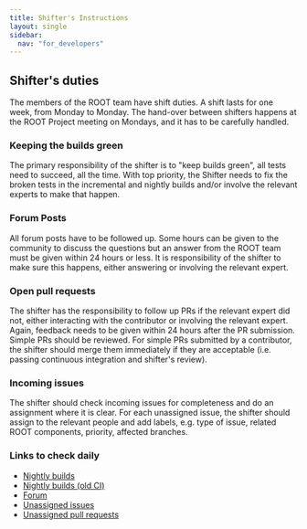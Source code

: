 ```yaml
---
title: Shifter's Instructions
layout: single
sidebar:
  nav: "for_developers"
---
```


## Shifter's duties
The members of the ROOT team have shift duties. A shift lasts for one week, from Monday to Monday.
The hand-over between shifters happens at the ROOT Project meeting on Mondays, and it has to be carefully handled.

### Keeping the builds green
The primary responsibility of the shifter is to "keep builds green", all tests need to succeed, all the time.
With top priority, the Shifter needs to fix the broken tests in the incremental and nightly builds and/or involve the relevant
experts to make that happen.

### Forum Posts
All forum posts have to be followed up. Some hours can be given to the community
to discuss the questions but an answer from the ROOT team must be given within 24 hours or less.
It is responsibility of the shifter to make sure this happens, either answering or
involving the relevant expert.

### Open pull requests
The shifter has the responsibility to follow up PRs if the relevant expert did not,
either interacting with the contributor or involving the relevant expert. Again,
feedback needs to be given within 24 hours after the PR submission. Simple PRs should
be reviewed. For simple PRs submitted by a contributor, the shifter should merge them
immediately if they are acceptable (i.e. passing continuous integration and shifter's review).

### Incoming issues
The shifter should check incoming issues for completeness and do an assignment where it is clear.
For each unassigned issue, the shifter should assign to the relevant people and add labels, e.g. type of issue, related ROOT components, priority,
affected branches.

### Links to check daily

- [Nightly builds](https://github.com/root-project/root/actions/workflows/root-ci.yml?query=event%3Aschedule)
- [Nightly builds (old CI)](https://lcgapp-services.cern.ch/root-jenkins/view/ROOT%20Nightly/)
- [Forum](https://root-forum.cern.ch/latest)
- [Unassigned issues](https://github.com/root-project/root/issues?q=is%3Aopen+is%3Aissue+no%3Aassignee)
- [Unassigned pull requests](https://github.com/root-project/root/pulls?q=is%3Aopen+is%3Apr+no%3Aassignee)
